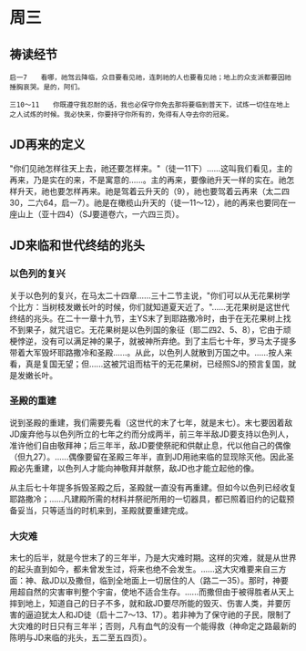 # 周三

## 祷读经节
```
启一7　　看哪，祂驾云降临，众目要看见祂，连刺祂的人也要看见祂；地上的众支派都要因祂捶胸哀哭。是的，阿们。

三10～11　　你既遵守我忍耐的话，我也必保守你免去那将要临到普天下，试炼一切住在地上之人试炼的时候。我必快来，你要持守你所有的，免得有人夺去你的冠冕。
```

## JD再来的定义

"你们见祂怎样往天上去，祂还要怎样来。"（徒一11下）......这叫我们看见，主的再来，乃是实在的来，不是寓意的......。主的再来，要像祂升天一样的实在。祂怎样升天，祂也要怎样再来。祂是驾着云升天的（9），祂也要驾着云再来（太二四30，二六64，启一7）。祂是在橄榄山升天的（徒一11～12），祂的再来也要同在一座山上（亚十四4）（SJ要道卷六，一六四三页）。

## JD来临和世代终结的兆头

### 以色列的复兴

关于以色列的复兴，在马太二十四章......三十二节主说，"你们可以从无花果树学个比方：当树枝发嫩长叶的时候，你们就知道夏天近了。"......无花果树是这世代终结的兆头。在二十一章十九节，主YS末了到耶路撒冷时，由于在无花果树上找不到果子，就咒诅它。无花果树是以色列国的象征（耶二四2、5、8），它由于顽梗悖逆，没有可以满足神的果子，就被神所弃绝。到了主后七十年，罗马太子提多带着大军毁坏耶路撒冷和圣殿......。从此，以色列人就散到万国之中。......按人来看，真是复国无望；但......这被咒诅而枯干的无花果树，已经照SJ的预言复国，就是发嫩长叶。

### 圣殿的重建

说到圣殿的重建，我们需要先看（这世代的末了七年，就是末七）。末七要因着敌JD废弃他与以色列所立的七年之约而分成两半，前三年半敌JD要支持以色列人，准许他们自由敬拜神；后三年半，敌JD要使祭祀和供献止息，代以他自己的偶像（但九27）。......偶像要留在圣殿三年半，直到JD用祂来临的显现除灭他。因此圣殿必先重建，以色列人才能向神敬拜并献祭，敌JD也才能立起他的像。

从主后七十年提多拆毁圣殿之后，圣殿就一直没有再重建。但如今以色列已经收复耶路撒冷；......凡建殿所需的材料并祭祀所用的一切器具，都已照着旧约的记载预备妥当，只等适当的时机来到，圣殿就要重建完成。

### 大灾难

末七的后半，就是今世末了的三年半，乃是大灾难时期。这样的灾难，就是从世界的起头直到如今，都未曾发生过，将来也绝不会发生。......这大灾难要来自三方面：神、敌JD以及撒但，临到全地面上一切居住的人（路二一35）。那时，神要用超自然的灾害审判整个宇宙，使地不适合生存。......而撒但由于被得胜者从天上摔到地上，知道自己的日子不多，就和敌JD要尽所能的毁灭、伤害人类，并要厉害的逼迫犹太人和JD徒（启十二7～13、17）。若非神为了保守祂的子民，限制了大灾难的时日只有三年半；否则，凡有血气的没有一个能得救（神命定之路最新的陈明与JD来临的兆头，五二至五四页）。